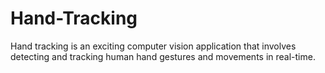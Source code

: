# Hand-Tracking
Hand tracking is an exciting computer vision application that involves detecting and tracking human hand gestures and movements in real-time.